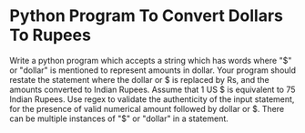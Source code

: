 # Python Program To Convert Dollars To Rupees
Write a python program which accepts a string which has words where "$" or "dollar" is mentioned to represent amounts in dollar. Your program should restate the statement where the dollar or $ is replaced by Rs, and the amounts converted to Indian Rupees. Assume that 1 US $ is equivalent to 75 Indian Rupees. Use regex to validate the authenticity of the input statement, for the presence of valid numerical amount followed by dollar or $. There can be multiple instances of "$" or "dollar" in a statement.
